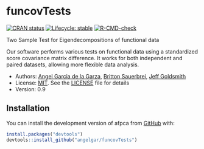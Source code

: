 
<!-- README.md is generated from README.Rmd. Please edit that file -->

# funcovTests

<!-- badges: start -->

[![CRAN
status](https://www.r-pkg.org/badges/version/funcovTests)](https://CRAN.R-project.org/package=funcovTests)
[![Lifecycle:
stable](https://img.shields.io/badge/lifecycle-stable-brightgreen.svg)](https://lifecycle.r-lib.org/articles/stages.html#stable)
[![R-CMD-check](https://github.com/angelgar/funcovTest/actions/workflows/R-CMD-check.yaml/badge.svg)](https://github.com/angelgar/funcovTest/actions/workflows/R-CMD-check.yaml)
<!-- badges: end -->

Two Sample Test for Eigendecompositions of functional data

Our software performs various tests on functional data using a
standardized score covariance matrix difference. It works for both
independent and paired datasets, allowing more flexible data analysis.

- Authors: [Angel Garcia de la Garza](http://angelgarciadelagarza.com),
  [Britton Sauerbrei](https://sauerbreilab.org/), [Jeff
  Goldsmith](https://jeffgoldsmith.com/)
- License: [MIT](https://opensource.org/licenses/MIT). See the
  [LICENSE](LICENSE) file for details
- Version: 0.9

## Installation

You can install the development version of afpca from
[GitHub](https://github.com/) with:

``` r
install.packages("devtools")
devtools::install_github("angelgar/funcovTests")
```
